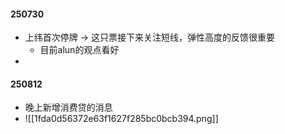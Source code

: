 #### 250730
+ 上纬首次停牌 -> 这只票接下来关注短线，弹性高度的反馈很重要 
	+ 目前alun的观点看好
+ 

#### 250812
+ 晚上新增消费贷的消息
+ ![[1fda0d56372e63f1627f285bc0bcb394.png]]